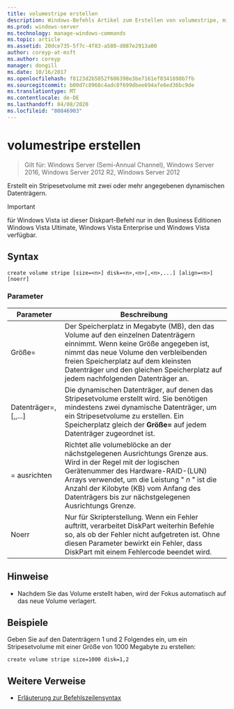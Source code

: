 ```yaml
---
title: volumestripe erstellen
description: Windows-Befehls Artikel zum Erstellen von volumestripe, mit dem ein Stripesetvolume mit zwei oder mehr angegebenen dynamischen Datenträgern erstellt wird.
ms.prod: windows-server
ms.technology: manage-windows-commands
ms.topic: article
ms.assetid: 20dce735-5f7c-4f83-a580-d087e2913a00
author: coreyp-at-msft
ms.author: coreyp
manager: dongill
ms.date: 10/16/2017
ms.openlocfilehash: f8123d2b5852f606398e3be7161ef0341698b7fb
ms.sourcegitcommit: b00d7c8968c4adc8f699dbee694afe6ed36bc9de
ms.translationtype: MT
ms.contentlocale: de-DE
ms.lasthandoff: 04/08/2020
ms.locfileid: "80846903"
---
```

# <a name="create-volume-stripe"></a>volumestripe erstellen

>Gilt für: Windows Server (Semi-Annual Channel), Windows Server 2016, Windows Server 2012 R2, Windows Server 2012

Erstellt ein Stripesetvolume mit zwei oder mehr angegebenen dynamischen Datenträgern.  
  
> [!IMPORTANT]  
> für Windows Vista ist dieser Diskpart-Befehl nur in den Business Editionen Windows Vista Ultimate, Windows Vista Enterprise und Windows Vista verfügbar.

## <a name="syntax"></a>Syntax  
  
```  
create volume stripe [size=<n>] disk=<n>,<n>[,<n>,...] [align=<n>] [noerr]  
```  
  
### <a name="parameters"></a>Parameter  
  
|         Parameter         |                                                                                                                            Beschreibung                                                                                                                            |
|---------------------------|-------------------------------------------------------------------------------------------------------------------------------------------------------------------------------------------------------------------------------------------------------------------|
|         Größe\=<n>         |             Der Speicherplatz in Megabyte \(MB\), den das Volume auf den einzelnen Datenträgern einnimmt. Wenn keine Größe angegeben ist, nimmt das neue Volume den verbleibenden freien Speicherplatz auf dem kleinsten Datenträger und den gleichen Speicherplatz auf jedem nachfolgenden Datenträger an.             |
| Datenträger\=<n>,<n>\[,<n>,...\] |                                  Die dynamischen Datenträger, auf denen das Stripesetvolume erstellt wird. Sie benötigen mindestens zwei dynamische Datenträger, um ein Stripesetvolume zu erstellen. Ein Speicherplatz gleich der **Größe\=<n>** auf jedem Datenträger zugeordnet ist.                                   |
|        \=<n> ausrichten         | Richtet alle volumeblöcke an der nächstgelegenen Ausrichtungs Grenze aus. Wird in der Regel mit der logischen Gerätenummer des Hardware-RAID-\(LUN\) Arrays verwendet, um die Leistung " *n* " ist die Anzahl der Kilobyte \(KB\) vom Anfang des Datenträgers bis zur nächstgelegenen Ausrichtungs Grenze. |
|           Noerr           |                               Nur für Skripterstellung. Wenn ein Fehler auftritt, verarbeitet DiskPart weiterhin Befehle so, als ob der Fehler nicht aufgetreten ist. Ohne diesen Parameter bewirkt ein Fehler, dass DiskPart mit einem Fehlercode beendet wird.                                |
  
## <a name="remarks"></a>Hinweise  
  
-   Nachdem Sie das Volume erstellt haben, wird der Fokus automatisch auf das neue Volume verlagert.  
  
## <a name="examples"></a><a name=BKMK_examples></a>Beispiele  
Geben Sie auf den Datenträgern 1 und 2 Folgendes ein, um ein Stripesetvolume mit einer Größe von 1000 Megabyte zu erstellen:  
  
```  
create volume stripe size=1000 disk=1,2  
```  
  
## <a name="additional-references"></a>Weitere Verweise  
- [Erläuterung zur Befehlszeilensyntax](command-line-syntax-key.md)  
  

  

